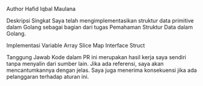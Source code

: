 Author
Hafid Iqbal Maulana

Deskripsi Singkat
Saya telah mengimplementasikan struktur data primitive dalam Golang sebagai bagian dari tugas Pemahaman Struktur Data dalam Golang.

Implementasi
Variable
Array
Slice
Map
Interface
Struct

Tanggung Jawab
Kode dalam PR ini merupakan hasil kerja saya sendiri tanpa menyalin dari sumber lain. Jika ada referensi, saya akan mencantumkannya dengan jelas. Saya juga menerima konsekuensi jika ada pelanggaran terhadap aturan ini.
